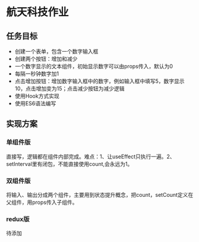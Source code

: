 # 航天科技作业

## 任务目标

* 创建一个表单，包含一个数字输入框
* 创建两个按钮：增加和减少
* 一个数字显示的文本组件，初始显示数字可以由props传入，默认为0
* 每隔一秒钟数字加1
* 点击增加按钮：增加数字输入框中的数字，例如输入框中填写5，数字显示10，点击增加变为15；点击减少按钮为减少逻辑
* 使用Hook方式实现
* 使用ES6语法编写

## 实现方案

### 单组件版

直接写，逻辑都在组件内部完成。难点：1、让useEffect只执行一遍。2、setInterval里有闭包，不能直接使用count,会永远为1。

### 双组件版

将输入、输出分成两个组件，主要用到状态提升概念，把count，setCount定义在父组件，用props传入子组件。

### redux版

待添加
